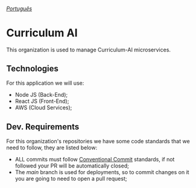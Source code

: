###### [Português](https://github.com/Curriculum-Vitae-AI/.github/blob/main/profile/README-pt.md)

# Curriculum AI

This organization is used to manage Curriculum-AI microservices.

## Technologies

For this application we will use:

- Node JS (Back-End);
- React JS (Front-End);
- AWS (Cloud Services);

## Dev. Requirements

For this organization's repositories we have some code standards that we need to follow, they are listed below:

- ALL commits must follow [Conventional Commit](https://www.conventionalcommits.org/en/v1.0.0/) standards, if not followed your PR will be automatically closed;
- The _main_ branch is used for deployments, so to commit changes on it you are going to need to open a pull request;
